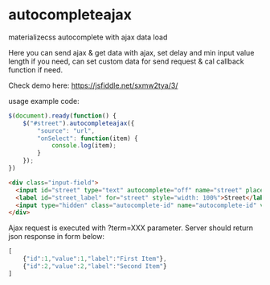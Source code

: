 # autocompleteajax
materializecss autocomplete with ajax data load

Here you can send ajax & get data with ajax, set delay and min input value length if you need, can set custom data for send request & cal callback function if need.

Check demo here:
https://jsfiddle.net/sxmw2tya/3/

usage example code:

```js
$(document).ready(function() {
    $("#street").autocompleteajax({
        "source": "url",
        "onSelect": function(item) {
            console.log(item);
        }
    });
})
```

```html
<div class="input-field">
  <input id="street" type="text" autocomplete="off" name="street" placeholder="Enter something...">
  <label id="street_label" for="street" style="width: 100%">Street</label>
  <input type="hidden" class="autocomplete-id" name="autocomplete-id" value="">
</div>
```

Ajax request is executed with ?term=XXX parameter. Server should return json response in form below:

```js
[
    {"id":1,"value":1,"label":"First Item"},
    {"id":2,"value":2,"label":"Second Item"}
]
```
